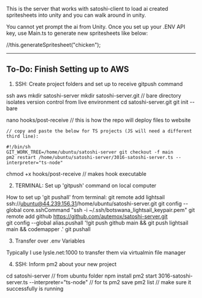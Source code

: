 This is the server that works with satoshi-client to load ai created spritesheets into unity and you can walk around in unity.

You cannot yet prompt the ai from Unity.  Once you set up your .ENV API key, use Main.ts to generate new spritesheets like below:

//this.generateSpritesheet("chicken");


--------------------------
To-Do: Finish Setting up to AWS
--------------------------

1. SSH: Create project folders and set up to receive gitpush command

ssh aws
mkdir satoshi-server
mkdir satoshi-server.git                  // bare directory isolates version control from live environment
cd satoshi-server.git
git init --bare

nano hooks/post-receive               // this is how the repo will deploy files to website

    // copy and paste the below for TS projects (JS will need a different third line):

    #!/bin/sh
    GIT_WORK_TREE=/home/ubuntu/satoshi-server git checkout -f main
    pm2 restart /home/ubuntu/satoshi-server/3016-satoshi-server.ts --interpreter="ts-node"
    
chmod +x hooks/post-receive           // makes hook executable

2. TERMINAL: Set up 'gitpush' command on local computer

How to set up 'git pushall' from terminal:
git remote add lightsail ssh://ubuntu@44.239.156.31/home/ubuntu/satoshi-server.git 
git config --global core.sshCommand "ssh -i ~/.ssh/botswana_lightsail_keypair.pem"
git remote add github https://github.com/autemox/satoshi-server.git  
git config --global alias.pushall '!git push github main && git push lightsail main && codemapper .'
git pushall

3. Transfer over .env Variables

Typically I use lysle.net:1000 to transfer them via virtualmin file manager

4. SSH: Inform pm2 about your new project

cd satoshi-server                                            // from ubuntu folder
npm install
pm2 start 3016-satoshi-server.ts --interpreter="ts-node"     // for ts
pm2 save
pm2 list                                                 // make sure it successfully is running
